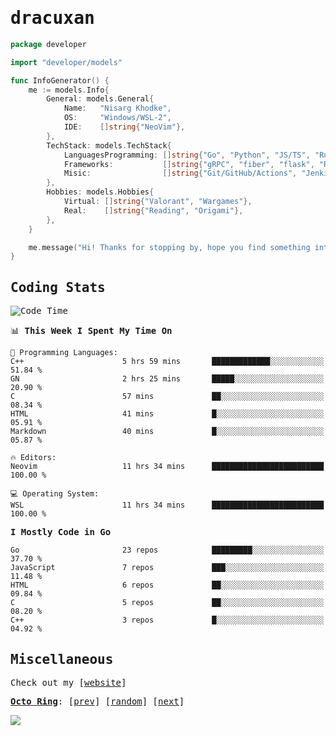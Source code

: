 <!-- Banner -->
<!--
<img src="https://i.imgur.com/mz4ym1F.png" style="max-height:550px"/>
-->


<samp>
	
<!-- Coded Intro -->
	
# dracuxan

```go
package developer

import "developer/models"

func InfoGenerator() {
	me := models.Info{
		General: models.General{
			Name:   "Nisarg Khodke",
			OS:     "Windows/WSL-2",
			IDE:    []string{"NeoVim"},
		},
		TechStack: models.TechStack{
			LanguagesProgramming: []string{"Go", "Python", "JS/TS", "Rust", "C"},
			Frameworks: 	      []string{"gRPC", "fiber", "flask", "React.js", "Next.js"},
			Misic:                []string{"Git/GitHub/Actions", "Jenkins", "Docker"},
		},
		Hobbies: models.Hobbies{
			Virtual: []string{"Valorant", "Wargames"},
			Real:    []string{"Reading", "Origami"},
		},		
	}

	me.message("Hi! Thanks for stopping by, hope you find something interesting!") 
}
```

## Coding Stats


<!--START_SECTION:waka-->
![Code Time](http://img.shields.io/badge/Code%20Time-173%20hrs%2029%20mins-blue)

📊 **This Week I Spent My Time On** 

```text
💬 Programming Languages: 
C++                      5 hrs 59 mins       █████████████░░░░░░░░░░░░   51.84 % 
GN                       2 hrs 25 mins       █████░░░░░░░░░░░░░░░░░░░░   20.90 % 
C                        57 mins             ██░░░░░░░░░░░░░░░░░░░░░░░   08.34 % 
HTML                     41 mins             █░░░░░░░░░░░░░░░░░░░░░░░░   05.91 % 
Markdown                 40 mins             █░░░░░░░░░░░░░░░░░░░░░░░░   05.87 % 

🔥 Editors: 
Neovim                   11 hrs 34 mins      █████████████████████████   100.00 % 

💻 Operating System: 
WSL                      11 hrs 34 mins      █████████████████████████   100.00 % 
```

**I Mostly Code in Go** 

```text
Go                       23 repos            █████████░░░░░░░░░░░░░░░░   37.70 % 
JavaScript               7 repos             ███░░░░░░░░░░░░░░░░░░░░░░   11.48 % 
HTML                     6 repos             ██░░░░░░░░░░░░░░░░░░░░░░░   09.84 % 
C                        5 repos             ██░░░░░░░░░░░░░░░░░░░░░░░   08.20 % 
C++                      3 repos             █░░░░░░░░░░░░░░░░░░░░░░░░   04.92 % 
```




<!--END_SECTION:waka-->

## Miscellaneous

Check out my [[website](https://bynisarg.in/)]

[**Octo Ring**](https://octo-ring.com/):
[[prev](https://octo-ring.com/p/dracuxan/prev)]  [[random](https://octo-ring.com/p/dracuxan/random)]  [[next](https://octo-ring.com/p/dracuxan/next)]

![](https://komarev.com/ghpvc/?username=dracuxan&style=flat-square)

</samp>
